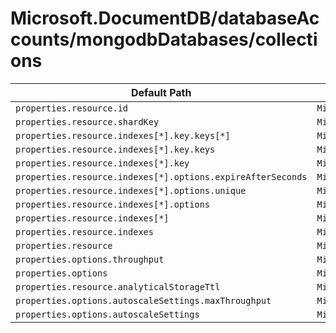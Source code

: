 # Microsoft.DocumentDB/databaseAccounts/mongodbDatabases/collections

| Default Path | Alias |
|---|---|
| `properties.resource.id` | `Microsoft.DocumentDB/databaseAccounts/mongodbDatabases/collections/resource.id` |
| `properties.resource.shardKey` | `Microsoft.DocumentDB/databaseAccounts/mongodbDatabases/collections/resource.shardKey` |
| `properties.resource.indexes[*].key.keys[*]` | `Microsoft.DocumentDB/databaseAccounts/mongodbDatabases/collections/resource.indexes[*].key.keys[*]` |
| `properties.resource.indexes[*].key.keys` | `Microsoft.DocumentDB/databaseAccounts/mongodbDatabases/collections/resource.indexes[*].key.keys` |
| `properties.resource.indexes[*].key` | `Microsoft.DocumentDB/databaseAccounts/mongodbDatabases/collections/resource.indexes[*].key` |
| `properties.resource.indexes[*].options.expireAfterSeconds` | `Microsoft.DocumentDB/databaseAccounts/mongodbDatabases/collections/resource.indexes[*].options.expireAfterSeconds` |
| `properties.resource.indexes[*].options.unique` | `Microsoft.DocumentDB/databaseAccounts/mongodbDatabases/collections/resource.indexes[*].options.unique` |
| `properties.resource.indexes[*].options` | `Microsoft.DocumentDB/databaseAccounts/mongodbDatabases/collections/resource.indexes[*].options` |
| `properties.resource.indexes[*]` | `Microsoft.DocumentDB/databaseAccounts/mongodbDatabases/collections/resource.indexes[*]` |
| `properties.resource.indexes` | `Microsoft.DocumentDB/databaseAccounts/mongodbDatabases/collections/resource.indexes` |
| `properties.resource` | `Microsoft.DocumentDB/databaseAccounts/mongodbDatabases/collections/resource` |
| `properties.options.throughput` | `Microsoft.DocumentDB/databaseAccounts/mongodbDatabases/collections/options.throughput` |
| `properties.options` | `Microsoft.DocumentDB/databaseAccounts/mongodbDatabases/collections/options` |
| `properties.resource.analyticalStorageTtl` | `Microsoft.DocumentDB/databaseAccounts/mongodbDatabases/collections/resource.analyticalStorageTtl` |
| `properties.options.autoscaleSettings.maxThroughput` | `Microsoft.DocumentDB/databaseAccounts/mongodbDatabases/collections/options.autoscaleSettings.maxThroughput` |
| `properties.options.autoscaleSettings` | `Microsoft.DocumentDB/databaseAccounts/mongodbDatabases/collections/options.autoscaleSettings` |

